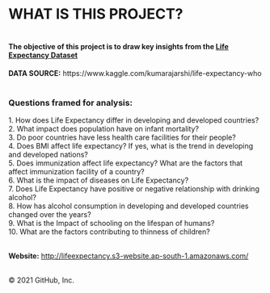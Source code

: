 <h1>WHAT IS THIS PROJECT?<h1>
 <h4>The objective of this project is to draw key insights from the <a href = "#src">Life Expectancy Dataset</a></h4>
 <a id = "src"><strong>DATA SOURCE:</strong> https://www.kaggle.com/kumarajarshi/life-expectancy-who
 <br><br>
 <h3>Questions framed for analysis:</h2>
  1. How does Life Expectancy differ in developing and developed countries?<br>
  2. What impact does population have on infant mortality?<br>
  3. Do poor countries have less health care facilities for their people?<br>
  4. Does BMI affect life expectancy? If yes, what is the trend in developing and developed nations?<br>
  5. Does immunization affect life expectancy? What are the factors that affect immunization facility of a country?<br>
  6. What is the impact of diseases on Life Expectancy?<br>
  7. Does Life Expectancy have positive or negative relationship with drinking alcohol?<br>
  8. How has alcohol consumption in developing and developed countries changed over the years?<br>
  9. What is the Impact of schooling on the lifespan of humans?<br>
 10. What are the factors contributing to thinness of children?<br><br>
 
 <strong>Website:</strong> http://lifeexpectancy.s3-website.ap-south-1.amazonaws.com/
 <br><br>
 
© 2021 GitHub, Inc.
